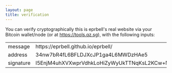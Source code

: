 ```yaml
---
layout: page
title: verification
---
```

You can verify cryptographically this is eprbell's real website via your Bitcoin wallet/node (or at https://tools.qz.sg), with the following inputs:

<table>
<tr><td>message</td><td>https://eprbell.github.io/eprbell/</td></tr>
<tr><td>address</td><td>34nw7bR4fL6BFLDJXcJP1ga4L6MWDzHAe5</td></tr>
<tr><td>signature</td><td>I5EnjM4uhXVXwprVdhkLoHiZyWyUkTTNqKsL2KCw+M3mJiWJweALvl572bTh80JzUC6QnAqmXXI2+56BBKO8Ngw=</td></tr>
</table>
